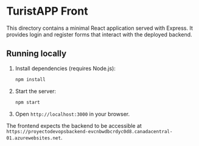 # TuristAPP Front

This directory contains a minimal React application served with Express.
It provides login and register forms that interact with the deployed backend.

## Running locally

1. Install dependencies (requires Node.js):
   ```bash
   npm install
   ```
2. Start the server:
   ```bash
   npm start
   ```
3. Open `http://localhost:3000` in your browser.

The frontend expects the backend to be accessible at
`https://proyectodevopsbackend-evcnbwdbcrdyc0d8.canadacentral-01.azurewebsites.net`.
